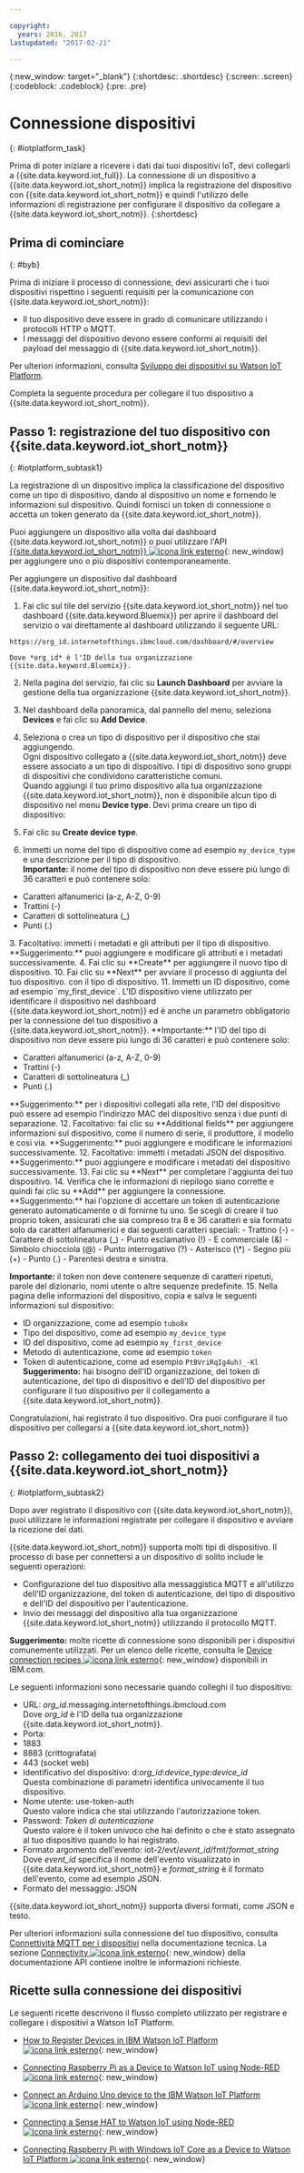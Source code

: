 ```yaml
---

copyright:
  years: 2016, 2017
lastupdated: "2017-02-21"

---
```


{:new_window: target="_blank"}
{:shortdesc: .shortdesc}
{:screen: .screen}
{:codeblock: .codeblock}
{:pre: .pre}

# Connessione dispositivi
{: #iotplatform_task}

Prima di poter iniziare a ricevere i dati dai tuoi dispositivi IoT, devi collegarli a {{site.data.keyword.iot_full}}. La connessione di un dispositivo a {{site.data.keyword.iot_short_notm}} implica la registrazione del dispositivo con {{site.data.keyword.iot_short_notm}} e quindi l'utilizzo delle informazioni di registrazione per configurare il dispositivo da collegare a {{site.data.keyword.iot_short_notm}}.
{:shortdesc}

## Prima di cominciare
{: #byb}

Prima di iniziare il processo di connessione, devi assicurarti che i tuoi dispositivi rispettino i seguenti requisiti per la comunicazione con {{site.data.keyword.iot_short_notm}}:

- Il tuo dispositivo deve essere in grado di comunicare utilizzando i protocolli HTTP o MQTT.
- I messaggi del dispositivo devono essere conformi ai requisiti del payload del messaggio di {{site.data.keyword.iot_short_notm}}.

Per ulteriori informazioni, consulta [Sviluppo dei dispositivi su Watson IoT Platform](https://console.ng.bluemix.net/docs/services/IoT/devices/device_dev_index.html).

Completa la seguente procedura per collegare il tuo dispositivo a {{site.data.keyword.iot_short_notm}}.

## Passo 1: registrazione del tuo dispositivo con {{site.data.keyword.iot_short_notm}}  
{: #iotplatform_subtask1}

La registrazione di un dispositivo implica la classificazione del dispositivo come un tipo di dispositivo, dando al dispositivo un nome e fornendo le informazioni sul dispositivo. Quindi fornisci un token di connessione o accetta un token generato da {{site.data.keyword.iot_short_notm}}.

Puoi aggiungere un dispositivo alla volta dal dashboard {{site.data.keyword.iot_short_notm}} o puoi utilizzare l'API [{{site.data.keyword.iot_short_notm}} ![icona link esterno](../../icons/launch-glyph.svg)](https://docs.internetofthings.ibmcloud.com/swagger/v0002.html#!/Bulk_Operations/post_bulk_devices_add){: new_window} per aggiungere uno o più dispositivi contemporaneamente.

Per aggiungere un dispositivo dal dashboard {{site.data.keyword.iot_short_notm}}:

1. Fai clic sul tile del servizio {{site.data.keyword.iot_short_notm}} nel tuo dashboard {{site.data.keyword.Bluemix}} per aprire il dashboard del servizio o vai direttamente al dashboard utilizzando il seguente URL:

 `https://org_id.internetofthings.ibmcloud.com/dashboard/#/overview `

    Dove *org_id* è l'ID della tua organizzazione {{site.data.keyword.Bluemix}}.

2. Nella pagina del servizio, fai clic su **Launch Dashboard** per avviare la gestione della tua organizzazione {{site.data.keyword.iot_short_notm}}.

3. Nel dashboard della panoramica, dal pannello del menu, seleziona **Devices** e fai clic su **Add Device**.
5. Seleziona o crea un tipo di dispositivo per il dispositivo che stai aggiungendo.  
Ogni dispositivo collegato a {{site.data.keyword.iot_short_notm}} deve essere associato a un tipo di dispositivo. I tipi di dispositivo sono gruppi di dispositivi che condividono caratteristiche comuni.  
Quando aggiungi il tuo primo dispositivo alla tua organizzazione {{site.data.keyword.iot_short_notm}}, non è disponibile alcun tipo di dispositivo nel menu **Device type**. Devi prima creare un tipo di dispositivo:
 1. Fai clic su **Create device type**.
 2. Immetti un nome del tipo di dispositivo come ad esempio `my_device_type` e una descrizione per il tipo di dispositivo.   
 **Importante:** il nome del tipo di dispositivo non deve essere più lungo di 36 caratteri e può contenere solo:
 <ul>
  <li>Caratteri alfanumerici (a-z, A-Z, 0-9)</li>
  <li>Trattini (-)</li>
  <li>Caratteri di sottolineatura (&lowbar;)</li>
  <li>Punti (.)</li>
  </ul>
 3. Facoltativo: immetti i metadati e gli attributi per il tipo di dispositivo.    
 **Suggerimento:** puoi aggiungere e modificare gli attributi e i metadati successivamente.
 4. Fai clic su **Create** per aggiungere il nuovo tipo di dispositivo.
10. Fai clic su **Next** per avviare il processo di aggiunta del tuo dispositivo. con il tipo di dispositivo.
11. Immetti un ID dispositivo, come ad esempio `my_first_device`.  
L'ID dispositivo viene utilizzato per identificare il dispositivo nel dashboard {{site.data.keyword.iot_short_notm}} ed è anche un parametro obbligatorio per la connessione del tuo dispositivo a {{site.data.keyword.iot_short_notm}}.  
**Importante:** l'ID del tipo di dispositivo non deve essere più lungo di 36 caratteri e può contenere solo:
 <ul>
 <li>Caratteri alfanumerici (a-z, A-Z, 0-9)</li>
 <li>Trattini (-)</li>
 <li>Caratteri di sottolineatura (&lowbar;)</li>
 <li>Punti (.)</li>  
 </ul>
 **Suggerimento:** per i dispositivi collegati alla rete, l'ID del dispositivo può essere ad esempio l'indirizzo MAC del dispositivo senza i due punti di separazione.  
12. Facoltativo: fai clic su **Additional fields** per aggiungere informazioni sul dispositivo, come il numero di serie, il produttore, il modello e così via.  
 **Suggerimento:** puoi aggiungere e modificare le informazioni successivamente.
12. Facoltativo: immetti i metadati JSON del dispositivo.  
 **Suggerimento:** puoi aggiungere e modificare i metadati del dispositivo successivamente.
13. Fai clic su **Next** per completare l'aggiunta del tuo dispositivo.
14. Verifica che le informazioni di riepilogo siano corrette e quindi fai clic su **Add** per aggiungere la connessione.  
**Suggerimento:** hai l'opzione di accettare un token di autenticazione generato automaticamente o di fornirne tu uno.  
Se scegli di creare il tuo proprio token, assicurati che sia compreso tra 8 e 36 caratteri e sia formato solo da caratteri alfanumerici e dai seguenti caratteri speciali:
 - Trattino (-)
 - Carattere di sottolineatura (&lowbar;)
 - Punto esclamativo (!)
 - E commerciale (&)
 - Simbolo chiocciola (@)
 - Punto interrogativo (?)
 - Asterisco (\*)
 - Segno più (+)
 - Punto (.)
 - Parentesi destra e sinistra.  

 **Importante:** il token non deve contenere sequenze di caratteri ripetuti, parole del dizionario, nomi utente o altre sequenze predefinite.
15. Nella pagina delle informazioni del dispositivo, copia e salva le seguenti informazioni sul dispositivo:  
 - ID organizzazione, come ad esempio `tubo8x`
 - Tipo del dispositivo, come ad esempio `my_device_type`
 - ID del dispositivo, come ad esempio `my_first_device`
 - Metodo di autenticazione, come ad esempio `token`
 - Token di autenticazione, come ad esempio `PtBVriRqIg4uh)_-Kl`  
  **Suggerimento:** hai bisogno dell'ID organizzazione, del token di autenticazione, del tipo di dispositivo e dell'ID del dispositivo per configurare il tuo dispositivo per il collegamento a {{site.data.keyword.iot_short_notm}}.  

Congratulazioni, hai registrato il tuo dispositivo. Ora puoi configurare il tuo dispositivo per collegarsi a {{site.data.keyword.iot_short_notm}}

## Passo 2: collegamento dei tuoi dispositivi a {{site.data.keyword.iot_short_notm}}
{: #iotplatform_subtask2}

Dopo aver registrato il dispositivo con {{site.data.keyword.iot_short_notm}}, puoi utilizzare le informazioni registrate per collegare il dispositivo e avviare la ricezione dei dati.

{{site.data.keyword.iot_short_notm}} supporta molti tipi di dispositivo. Il processo di base per connettersi a un dispositivo di solito include le seguenti operazioni:
- Configurazione del tuo dispositivo alla messaggistica MQTT e all'utilizzo dell'ID organizzazione, del token di autenticazione, del tipo di dispositivo e dell'ID del dispositivo per l'autenticazione.  
- Invio dei messaggi del dispositivo alla tua organizzazione {{site.data.keyword.iot_short_notm}} utilizzando il protocollo MQTT.

**Suggerimento:** molte ricette di connessione sono disponibili per i dispositivi comunemente utilizzati. Per un elenco delle ricette, consulta le
[Device connection recipes ![icona link esterno](../../icons/launch-glyph.svg)](https://developer.ibm.com/recipes/tutorials/category/internet-of-things-iot/){: new_window} disponibili in IBM.com.

Le seguenti informazioni sono necessarie quando colleghi il tuo dispositivo:
- URL: *org_id*.messaging.internetofthings.ibmcloud.com  
Dove *org_id* è l'ID della tua organizzazione {{site.data.keyword.iot_short_notm}}.
- Porta:
 - 1883
 - 8883 (crittografata)
 - 443 (socket web)
- Identificativo del dispositivo: d:*org_id*:*device_type*:*device_id*  
Questa combinazione di parametri identifica univocamente il tuo dispositivo.
- Nome utente: use-token-auth  
Questo valore indica che stai utilizzando l'autorizzazione token.
- Password: *Token di autenticazione*  
Questo valore è il token univoco che hai definito o che è stato assegnato al tuo dispositivo quando lo hai registrato.
- Formato argomento dell'evento: iot-2/evt/*event_id*/fmt/*format_string*  
 Dove *event_id* specifica il nome dell'evento visualizzato in {{site.data.keyword.iot_short_notm}} e *format_string* è il formato dell'evento, come ad esempio JSON.
- Formato del messaggio: JSON
   
 {{site.data.keyword.iot_short_notm}} supporta diversi formati, come JSON e testo.

Per ulteriori informazioni sulla connessione del tuo dispositivo, consulta [Connettività MQTT per i dispositivi](devices/mqtt.html) nella documentazione tecnica.
La sezione [Connectivity ![icona link esterno](../../icons/launch-glyph.svg)](https://docs.internetofthings.ibmcloud.com/swagger/v0002.html#!/Connectivity/post_device_types_deviceType_devices_deviceId_events_eventName){: new_window} della documentazione API contiene inoltre le informazioni richieste.

## Ricette sulla connessione dei dispositivi

Le seguenti ricette descrivono il flusso completo utilizzato per registrare e collegare i dispositivi a Watson IoT Platform.

- [How to Register Devices in IBM Watson IoT Platform ![icona link esterno](../../icons/launch-glyph.svg)](https://developer.ibm.com/recipes/tutorials/how-to-register-devices-in-ibm-iot-foundation/){: new_window}

- [Connecting Raspberry Pi as a Device to Watson IoT using Node-RED ![icona link esterno](../../icons/launch-glyph.svg)](https://developer.ibm.com/recipes/tutorials/deploy-watson-iot-node-on-raspberry-pi/){: new_window}

- [Connect an Arduino Uno device to the IBM Watson IoT Platform ![icona link esterno](../../icons/launch-glyph.svg)](https://developer.ibm.com/recipes/tutorials/connect-an-arduino-uno-device-to-the-ibm-internet-of-things-foundation/){: new_window}

- [Connecting a Sense HAT to Watson IoT using Node-RED ![icona link esterno](../../icons/launch-glyph.svg)](https://developer.ibm.com/recipes/tutorials/connecting-a-sense-hat-to-watson-iot-using-node-red/){: new_window}

- [Connecting Raspberry Pi with Windows IoT Core as a Device to Watson IoT Platform ![icona link esterno](../../icons/launch-glyph.svg)](https://developer.ibm.com/recipes/tutorials/connecting-raspberry-pi-with-windows-iot-core-as-a-device-to-watson-iot-using-node-red/){: new_window}
